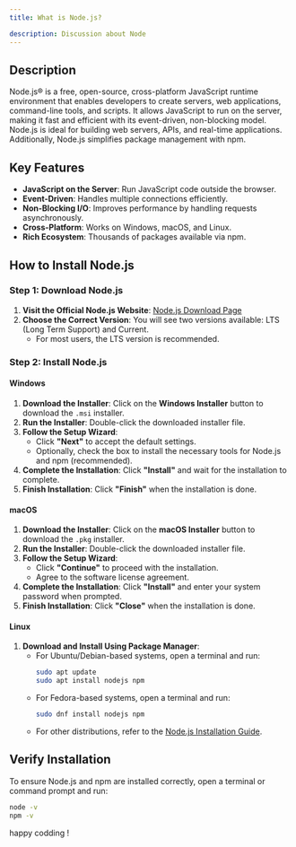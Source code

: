 ```yaml
---
title: What is Node.js?

description: Discussion about Node
---
```



## Description
Node.js® is a free, open-source, cross-platform JavaScript runtime environment that enables developers to create servers, web applications, command-line tools, and scripts. It allows JavaScript to run on the server, making it fast and efficient with its event-driven, non-blocking model. Node.js is ideal for building web servers, APIs, and real-time applications. Additionally, Node.js simplifies package management with npm.

## Key Features
- **JavaScript on the Server**: Run JavaScript code outside the browser.
- **Event-Driven**: Handles multiple connections efficiently.
- **Non-Blocking I/O**: Improves performance by handling requests asynchronously.
- **Cross-Platform**: Works on Windows, macOS, and Linux.
- **Rich Ecosystem**: Thousands of packages available via npm.

## How to Install Node.js

### Step 1: Download Node.js

1. **Visit the Official Node.js Website**: [Node.js Download Page](https://nodejs.org/en/download/)
2. **Choose the Correct Version**: You will see two versions available: LTS (Long Term Support) and Current. 
    - For most users, the LTS version is recommended.

### Step 2: Install Node.js

#### Windows

1. **Download the Installer**: Click on the **Windows Installer** button to download the `.msi` installer.
2. **Run the Installer**: Double-click the downloaded installer file.
3. **Follow the Setup Wizard**:
    - Click **"Next"** to accept the default settings.
    - Optionally, check the box to install the necessary tools for Node.js and npm (recommended).
4. **Complete the Installation**: Click **"Install"** and wait for the installation to complete.
5. **Finish Installation**: Click **"Finish"** when the installation is done.

#### macOS

1. **Download the Installer**: Click on the **macOS Installer** button to download the `.pkg` installer.
2. **Run the Installer**: Double-click the downloaded installer file.
3. **Follow the Setup Wizard**:
    - Click **"Continue"** to proceed with the installation.
    - Agree to the software license agreement.
4. **Complete the Installation**: Click **"Install"** and enter your system password when prompted.
5. **Finish Installation**: Click **"Close"** when the installation is done.

#### Linux

1. **Download and Install Using Package Manager**:
    - For Ubuntu/Debian-based systems, open a terminal and run:
      ```bash
      sudo apt update
      sudo apt install nodejs npm
      ```
    - For Fedora-based systems, open a terminal and run:
      ```bash
      sudo dnf install nodejs npm
      ```
    - For other distributions, refer to the [Node.js Installation Guide](https://nodejs.org/en/download/package-manager/).

## Verify Installation

To ensure Node.js and npm are installed correctly, open a terminal or command prompt and run:

```bash
node -v
npm -v

```
happy codding  !